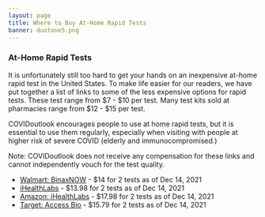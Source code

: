```yaml
---
layout: page
title: Where to Buy At-Home Rapid Tests
banner: duotone5.png
---
```

### At-Home Rapid Tests
It is unfortunately still too hard to get your hands on an inexpensive at-home rapid test in the United States. To make life easier for our readers, we have put together a list of links to some of the less expensive options for rapid tests. These test range from $7 - $10 per test. Many test kits sold at pharmacies range from $12 - $15 per test. 

COVIDoutlook encourages people to use at home rapid tests, but it is essential to use them regularly, especially when visiting with people at higher risk of severe COVID (elderly and immunocompromised.) 

Note: COVIDoutlook does not receive any compensation for these links and cannot independently vouch for the test quality.
 - [Walmart: BinaxNOW](https://www.walmart.com/ip/BinaxNOW-COVID-19-Antigen-Self-Test-2-Count/142089281) - $14 for 2 tests as of Dec 14, 2021 
 - [iHealthLabs](https://ihealthlabs.com/) - $13.98 for 2 tests as of Dec 14, 2021 
 - [Amazon: iHealthLabs](https://smile.amazon.com/iHealth-COVID-19-Authorized-Non-invasive-Discomfort/dp/B09KZ6TBNY/ref=sr_1_1?m=A3CR6COA8J61N&qid=1639511831&s=merchant-items&sa-no-redirect=1&sr=1-1) - $17.98 for 2 tests as of Dec 14, 2021 
 - [Target: Access Bio](https://www.target.com/p/access-bio-covid-rapid-test-2ct/-/A-84602542) - $15.79 for 2 tests as of Dec 14, 2021